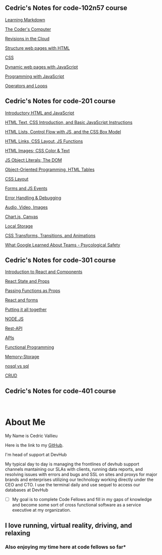 ## Cedric's Notes for code-102n57 course

[Learning Markdown](102/markdown.md)
<br>

[The Coder's Computer](102/TheCodersComputer.md)
<br>

[Revisions in the Cloud](102/revisions.md)
<br>

[Structure web pages with HTML](102/html.markdown.md)

[CSS](102/CSS.md)

[Dynamic web pages with JavaScript](102/dynamic-web-pages-with-javascript.md)

[Programming with JavaScript](102/programming-with-javascript.md)

[Operators and Loops](102/operators-and-loops.md)

## Cedric's Notes for code-201 course


[Introductory HTML and JavaScript](201/class-01.md)

[HTML Text, CSS Introduction, and Basic JavaScript Instructions](201/class-02.md)

[HTML Lists, Control Flow with JS, and the CSS Box Model](201/class-03.md)

[HTML Links, CSS Layout, JS Functions](201/class-04.md)

[HTML Images; CSS Color & Text](201/class-05.md)

[JS Object Literals; The DOM](201/class-06.md)

[Object-Oriented Programming, HTML Tables](201/class-07.md)

[CSS Layout](201/class-08.md)

[Forms and JS Events](201/class-09.md)

[Error Handling & Debugging](201/class-10.md)

[Audio, Video, Images](201/class-11.md)

[Chart.js, Canvas](201/class-12.md)

[Local Storage](201/class-13.md)

[CSS Transforms, Transitions, and Animations](201/class-14.md)

[What Google Learned About Teams - Psycological Safety](201/class-15.md)

## Cedric's Notes for code-301 course
[Introduction to React and Components](301/into-react-componets.md)

[React State and Props](301/State-and-Props.md)

[Passing Functions as Props](301/Passing-Functions-as-Props.md)

[React and forms](301/React-and-form.md)

[Putting it all together](301/Putting-it-all-together.md)

[NODE.JS](301/NODE-JS.md)

[Rest-API](301/Rest-API.md)

[APIs](301/APIs.md)

[Functional Programming](301/Functional-Programming.md)

[Memory-Storage](301/memory-storage.md)

[nosql vs sql](301/nosql-vs-sql.md)

[CRUD](301/CRUD.md)


## Cedric's Notes for code-401 course
<br>

# About Me

My Name is Cedric Vallieu

Here is the link to my [GitHub](https://github.com/Smacksmack206).

I'm head of support at DevHub 

My typical day to day is managing the frontlines of devhub support channels mantaining our SLAs with clients, running data reports, and resolving issues with errors and bugs and SSL on sites and proxys for major brands and enterprises utilizing our technology working directly under the CEO and CTO.
I use the terminal daily and use sequel to access our databases at DevHub

- [ ]  My goal is to complete Code Fellows and fill in my gaps of knowledge and become some sort of cross functional software as a service executive at my organization. 

## I love running, virtual reality, driving, and relaxing


### Also enjoying my time here at code fellows so far*
